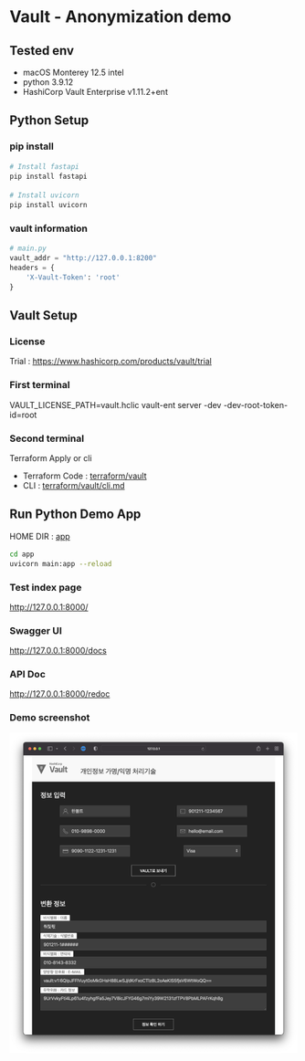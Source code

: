 # Vault - Anonymization demo

## Tested env

- macOS Monterey 12.5 intel
- python 3.9.12
- HashiCorp Vault Enterprise v1.11.2+ent

## Python Setup

### pip install
```bash
# Install fastapi
pip install fastapi

# Install uvicorn
pip install uvicorn
```

### vault information
```python
# main.py
vault_addr = "http://127.0.0.1:8200"
headers = {
    'X-Vault-Token': 'root'
}
```

## Vault Setup

### License
Trial : <https://www.hashicorp.com/products/vault/trial>

### First terminal

VAULT_LICENSE_PATH=vault.hclic vault-ent server -dev -dev-root-token-id=root

### Second terminal

Terraform Apply or cli
- Terraform Code : [terraform/vault](./terraform/vault)
- CLI : [terraform/vault/cli.md](./terraform/vault/cli.md)

## Run Python Demo App

HOME DIR : [app](./app)

```bash
cd app
uvicorn main:app --reload
```

### Test index page
<http://127.0.0.1:8000/>

### Swagger UI
<http://127.0.0.1:8000/docs>

### API Doc
<http://127.0.0.1:8000/redoc>

### Demo screenshot
![](./demo.png)